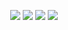 <p align="center">
  <img src="sample/anh21.png"/>
  <img src="sample/anh222.png"/>
  <img src="sample/anh23.png"/>
  <img src="sample/anh24.png"/>
</p>

